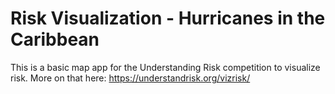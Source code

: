 # Risk Visualization - Hurricanes in the Caribbean

This is a basic map app for the Understanding Risk competition to visualize risk. More on that here: https://understandrisk.org/vizrisk/
